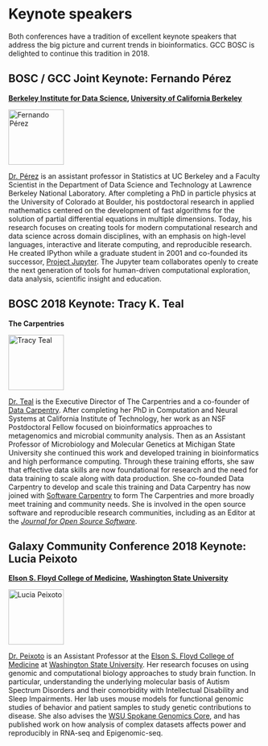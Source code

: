 <slot name="events/gccbosc2018/header" />


# Keynote speakers

Both conferences have a tradition of excellent keynote speakers that address the big picture and current trends in bioinformatics. GCC BOSC is delighted to continue this tradition in 2018.

## BOSC / GCC Joint Keynote: Fernando Pérez

**[Berkeley Institute for Data Science](https://bids.berkeley.edu/), [University of California Berkeley](https://berkeley.edu/)**

[<img class="float-right" src="/src/events/gccbosc2018/keynotes/perez.png" alt="Fernando Pérez"  width="110"  />](https://bids.berkeley.edu/people/fernando-perez)

[Dr. Pérez](https://bids.berkeley.edu/people/fernando-perez) is an assistant professor in Statistics at UC Berkeley and a Faculty Scientist in the Department of Data Science and Technology at Lawrence Berkeley National Laboratory. After completing a PhD in particle physics at the University of Colorado at Boulder, his postdoctoral research in applied mathematics centered on the development of fast algorithms for the solution of partial differential equations in multiple dimensions.  Today, his research focuses on creating tools for modern computational research and data science across domain disciplines, with an emphasis on high-level languages, interactive and literate computing, and reproducible research.  He created IPython while a graduate student in 2001 and co-founded its successor, [Project Jupyter](http://jupyter.org/). The Jupyter team collaborates openly to create the next generation of tools for human-driven computational exploration, data analysis, scientific insight and education.

## BOSC 2018 Keynote: Tracy K. Teal

**The Carpentries**

[<img class="float-right" src="/src/events/gccbosc2018/keynotes/teal.jpg" alt="Tracy Teal" width="110" />](http://www.datacarpentry.org/people/)

[Dr. Teal](http://www.datacarpentry.org/people/) is the Executive Director of The Carpentries and a co-founder of [Data Carpentry](http://www.datacarpentry.org/). After completing her PhD in Computation and Neural Systems at California Institute of Technology, her work as an NSF Postdoctoral Fellow focused on bioinformatics approaches to metagenomics and microbial community analysis. Then as an Assistant Professor of Microbiology and Molecular Genetics at Michigan State University she continued this work and developed training in bioinformatics and high performance computing. Through these training efforts, she saw that effective data skills are now foundational for research and the need for data training to scale along with data production. She co-founded Data Carpentry to develop and scale this training and Data Carpentry has now joined with [Software Carpentry](https://software-carpentry.org/) to form The Carpentries and more broadly meet training and community needs. She is involved in the open source software and reproducible research communities, including as an Editor at the *[Journal for Open Source Software](http://joss.theoj.org/)*.

## Galaxy Community Conference 2018 Keynote: Lucia Peixoto

**[Elson S. Floyd College of Medicine](https://medicine.wsu.edu/), [Washington State University](https://wsu.edu/)**

[<img class="float-right" src="/src/events/gccbosc2018/keynotes/peixoto.jpg" alt="Lucia Peixoto" width="110" />](https://medicine.wsu.edu/directory-faculty/lucia-peixoto/)

[Dr. Peixoto](https://medicine.wsu.edu/directory-faculty/lucia-peixoto/) is an Assistant Professor at the [Elson S. Floyd College of Medicine](https://medicine.wsu.edu/) at [Washington State University](https://wsu.edu/).  Her research focuses on using genomic and computational biology approaches to study brain function. In particular, understanding the underlying molecular basis of Autism Spectrum Disorders and their comorbidity with Intellectual Disability and Sleep Impairments. Her lab uses mouse models for functional genomic studies of behavior and patient samples to study genetic contributions to disease. She also advises the [WSU Spokane Genomics Core](https://labs.wsu.edu/genomicscore/), and has published work on how analysis of complex datasets affects power and reproducibly in RNA-seq and Epigenomic-seq.
